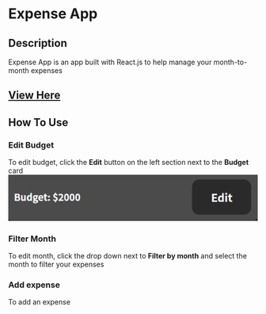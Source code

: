 # Expense App

## Description
Expense App is an app built with React.js to help manage your month-to-month expenses
## [View Here](https://react-practice-9e728.web.app/)

## How To Use
### Edit Budget
To edit budget, click the **Edit** button on the left section next to the **Budget** card
![alt-text](/expense-app/pics/editbudget.png)

### Filter Month
To edit month, click the drop down next to **Filter by month** and select the month to filter your expenses

### Add expense
To add an expense
